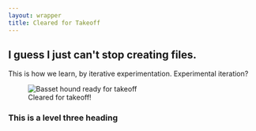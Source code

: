 ```yaml
---
layout: wrapper
title: Cleared for Takeoff
---
```


## I guess I just can't stop creating files.

This is how we learn, by iterative experimentation. Experimental iteration?

<figure>
    <img src="https://cdn.akc.org/content/article-body-image/funny-basset_hound_yawning.jpg"
         alt="Basset hound ready for takeoff">
    <figcaption>Cleared for takeoff!</figcaption>
</figure>

### This is a level three heading